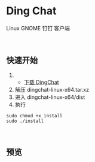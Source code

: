 # Ding Chat
Linux GNOME 钉钉 客户端

<br>

## 快速开始
1. - [下载 DingChat](https://github.com/yan-xz/dingchat/releases/download/dingchat/dingchat-linux-x64.tar.xz)
2. 解压 dingchat-linux-x64.tar.xz
3. 进入 dingchat-linux-x64/dist
4. 执行
```
sudo chmod +x install
sudo ./install
```

<br>

## 预览

![]()
![]()
